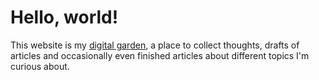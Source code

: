 # Hello, world!

This website is my [digital garden](https://joelhooks.com/digital-garden), a place to collect thoughts, drafts of articles and occasionally even finished articles about different topics I'm curious about.

